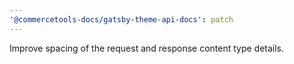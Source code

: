 ```yaml
---
'@commercetools-docs/gatsby-theme-api-docs': patch
---
```


Improve spacing of the request and response content type details.
